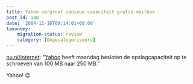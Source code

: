 ```yaml
---
title: Yahoo vergroot opnieuw capaciteit gratis mailbox
post_id: 148
date: '2004-11-16T09:14:01+00:00'
taxonomy:
    migration-status: review
    category: [Ongecategoriseerd]
---
```

[nu.nl/internet](http://nu.nl/news.jsp?n=441881&c=50): “[Yahoo](http://www.yahoo.com/) heeft maandag besloten de opslagcapaciteit op te schroeven van 100 MB naar 250 MB.”

Yahoo! 😉